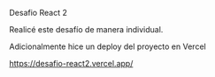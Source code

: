 Desafio React 2

Realicé este desafío de manera individual.

Adicionalmente hice un deploy del proyecto en Vercel

https://desafio-react2.vercel.app/

